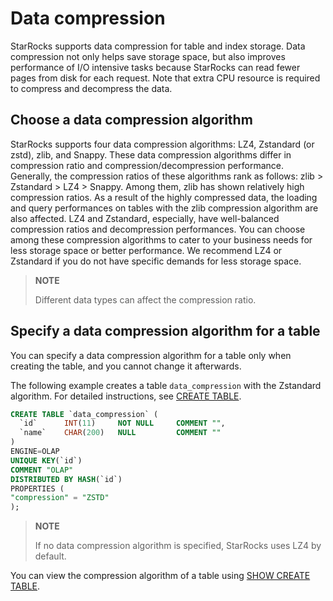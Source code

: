 ---
---

# Data compression

StarRocks supports data compression for table and index storage. Data compression not only helps save storage space, but also improves performance of I/O intensive tasks because StarRocks can read fewer pages from disk for each request. Note that extra CPU resource is required to compress and decompress the data.

## Choose a data compression algorithm

StarRocks supports four data compression algorithms: LZ4, Zstandard (or zstd), zlib, and Snappy. These data compression algorithms differ in compression ratio and compression/decompression performance. Generally, the compression ratios of these algorithms rank as follows: zlib > Zstandard > LZ4 > Snappy. Among them, zlib has shown relatively high compression ratios. As a result of the highly compressed data, the loading and query performances on tables with the zlib compression algorithm are also affected. LZ4 and Zstandard, especially, have well-balanced compression ratios and decompression performances. You can choose among these compression algorithms to cater to your business needs for less storage space or better performance. We recommend LZ4 or Zstandard if you do not have specific demands for less storage space.

> **NOTE**
>
> Different data types can affect the compression ratio.

## Specify a data compression algorithm for a table

You can specify a data compression algorithm for a table only when creating the table, and you cannot change it afterwards.

The following example creates a table `data_compression` with the Zstandard algorithm. For detailed instructions, see [CREATE TABLE](../sql-reference/sql-statements/data-definition/CREATE_TABLE.md).

```SQL
CREATE TABLE `data_compression` (
  `id`      INT(11)     NOT NULL     COMMENT "",
  `name`    CHAR(200)   NULL         COMMENT ""
)
ENGINE=OLAP 
UNIQUE KEY(`id`)
COMMENT "OLAP"
DISTRIBUTED BY HASH(`id`)
PROPERTIES (
"compression" = "ZSTD"
);
```

> **NOTE**
>
> If no data compression algorithm is specified, StarRocks uses LZ4 by default.

You can view the compression algorithm of a table using [SHOW CREATE TABLE](../sql-reference/sql-statements/data-manipulation/SHOW_CREATE_TABLE.md).
